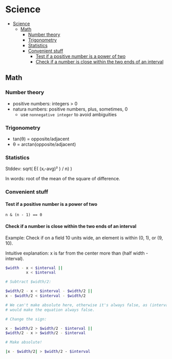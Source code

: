 # Science

- [Science](#science)
  - [Math](#math)
    - [Number theory](#number-theory)
    - [Trigonometry](#trigonometry)
    - [Statistics](#statistics)
    - [Convenient stuff](#convenient-stuff)
      - [Test if a positive number is a power of two](#test-if-a-positive-number-is-a-power-of-two)
      - [Check if a number is close within the two ends of an interval](#check-if-a-number-is-close-within-the-two-ends-of-an-interval)

## Math

### Number theory

- positive numbers: integers > 0
- natura numbers: positive numbers, plus, sometimes, 0
  - use `nonnegative integer` to avoid ambiguities

### Trigonometry

- tan(θ) = opposite/adjacent
- θ = arctan(opposite/adjacent)

### Statistics

Stddev: sqrt( Ε( (xᵢ-avg)² ) / n) )

In words: root of the mean of the square of difference.

### Convenient stuff

#### Test if a positive number is a power of two

`n & (n - 1) == 0`

#### Check if a number is close within the two ends of an interval

Example: Check if on a field 10 units wide, an element is within (0, 1), or (9, 10).

Intuitive explanation: x is far from the center more than (half width - interval).

```sh
$width - x < $interval ||
         x < $interval

# Subtract $width/2:

$width/2 - x < $interval - $width/2 ||
x - $width/2 < $interval - $width/2

# We can't make absolute here, otherwise it's always false, as (interval - width/2) is negative, which
# would make the equation always false.

# Change the sign:

x - $width/2 > $width/2 - $interval ||
$width/2 - x > $width/2 - $interval

# Make absolute!

|x - $width/2| > $width/2 - $interval
```
